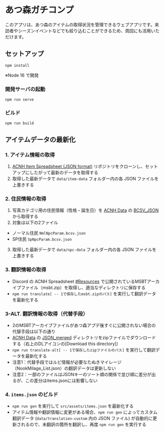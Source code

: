 # あつ森ガチコンプ

このアプリは、あつ森のアイテムの取得状況を管理できるウェブアプリです。来訪者やシーズンイベントなどでも絞り込むことができるため、周回にも活用いただけます。

## セットアップ
```
npm install
```
※Node 16 で開発

### 開発サーバの起動
```
npm run serve
```

### ビルド
```
npm run build
```

## アイテムデータの最新化

### 1. アイテム情報の取得

1. [ACNH Item Spreadsheet (JSON format)](https://github.com/acdb-team/google-sheets-to-json) リポジトリをクローンし、セットアップにしたがって最新のデータを取得する
2. 取得した最新データで `data/item-data` フォルダー内の各 JSON ファイルを上書きする

### 2. 住民情報の取得

1. 写真カテゴリ用の住民情報（性格・誕生日）を [ACNH Data](https://gitlab.com/AeonSake/acnh-data) の [BCSV_JSON](https://gitlab.com/AeonSake/acnh-data/-/tree/master/BCSV/JSON) から取得する
2. 対象は以下の2ファイル
* ノーマル住民 `NmlNpcParam.bcsv.json`
* SP住民 `SpNpcParam.bcsv.json`
3. 取得した最新データで `data/npc-data` フォルダー内の各 JSON ファイルを上書きする


### 3. 翻訳情報の取得

* Discord の ACNH Spreadsheet [#Resources](https://discord.com/channels/701573691426996324/701577157503352983) で公開されているMSBTアーカイブファイル（msbt.zip）を取得し、適当なディレクトリに保存する
* `npm run translate[ -- 1で保存したmsbt.zipのパス]` を実行して翻訳データを最新化する

### 3-ALT. 翻訳情報の取得（代替手段）

* 2のMSBTアーカイブファイルがあつ森アプデ後すぐに公開されない場合の代替手段は以下の通り
* [ACNH Data](https://gitlab.com/AeonSake/acnh-data) の [JSON_merged](https://gitlab.com/AeonSake/acnh-data/-/tree/master/MSBT/JSON_merged) ディレクトリをzipファイルでダウンロードする（右上のDLアイコンの[Download this directory]）
* `npm run translate-alt[ -- 1で保存したzipファイルのパス]` を実行して翻訳データを最新化する
* 注意1：代替手段ではルビ情報が必要なたぬきマイレージ（NookMilage_List.json）の翻訳データは更新しない
* 注意2：一部のファイルはJSONキーのソート順の関係で並び順に差分が出るが、この差分はitems.jsonには影響しない

### 4. `items.json` のビルド

* `npm run gen` を実行して `src/assets/items.json` を最新化する
* アイテム情報や翻訳情報に変更がある場合、`npm run gen` によってカスタム翻訳データ (`data/translation-custom` 内の JSON ファイル) が自動的に更新されるので、未翻訳の箇所を翻訳し、再度 `npm run gen` を実行する
